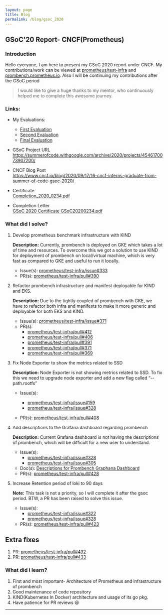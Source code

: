 ```yaml
---
layout: page
title: Blog
permalink: /blog/gsoc_2020
---
```

	
## GSoC'20 Report- CNCF(Prometheus)

### Introduction
Hello everyone, I am here to present my GSoC 2020 report under CNCF. My contributions/work can be viewed at  <a href="https://github.com/prometheus/test-infra">prometheus/test-infra</a> and <a href="https://prombench.prometheus.io">prombench.prometheus.io</a>. Also I will be continuing my contributions after the GSoC period
	
> I would like to give a huge thanks to my mentor, who continuously helped me to complete this awesome journey. 

### Links:
* My Evaluations: 
   - <a href="/evaluations/eval1.png">First Evaluation</a>
   - <a href="/evaluations/eval2.png">Second Evaluation</a>
   - <a href="/evaluations/eval3.png">Final Evaluation</a>
   
* GSoC Project URL <br/>
  <a href="https://summerofcode.withgoogle.com/archive/2020/projects/4546170073907200/">https://summerofcode.withgoogle.com/archive/2020/projects/4546170073907200/</a>

* CNCF Blog Post <br/>
  <a href="https://www.cncf.io/blog/2020/09/17/16-cncf-interns-graduate-from-summer-of-code-gsoc-2020">https://www.cncf.io/blog/2020/09/17/16-cncf-interns-graduate-from-summer-of-code-gsoc-2020/</a>

* Certificate <br/>
  <a href="/evaluations/Completion_2020_0234.pdf">Completion_2020_0234.pdf</a>

* Completion Letter <br/>
   <a href="/evaluations/GSoC 2020 Certificate GSoC20200234.pdf">GSoC 2020 Certificate GSoC20200234.pdf</a>
 
### What did I solve?
  1. Develop prometheus benchmark infrastructure with KIND 
  
	 <b>Description:</b> Currently, prombench is deployed on GKE which takes a lot of time and resources. To overcome this we got a solution to use KIND for deployment of prombench on local/virtual machine, which is very fast as compared to GKE and useful to run it locally.
	    * Issue(s): <a href="https://github.com/prometheus/test-infra/issues/333" target="_blank">prometheus/test-infra/issue#333</a> 
        * PR(s): <a href="https://github.com/prometheus/test-infra/pull/390" target="_blank">prometheus/test-infra/pull#390</a>

  2. Refactor prombench infrastructure and manifest deployable for KIND and EKS.
        
     <b>Description:</b> Due to the tightly coupled of prombench with GKE, we have to refactor both infra and manifests to make it more generic and deployable for both EKS and KIND.
	    * Issue(s): <a href="https://github.com/prometheus/test-infra/issues/371" target="_blank">prometheus/test-infra/issue#371</a>
	    * PR(s): 
	      * <a href="https://github.com/prometheus/test-infra/pull/412" target="_blank">prometheus/test-infra/pull#412</a>
	      * <a href="https://github.com/prometheus/test-infra/pull/406" target="_blank">prometheus/test-infra/pull#406</a>
	      * <a href="https://github.com/prometheus/test-infra/pull/391" target="_blank">prometheus/test-infra/pull#391</a>
	      * <a href="https://github.com/prometheus/test-infra/pull/372" target="_blank">prometheus/test-infra/pull#371</a>
	      * <a href="https://github.com/prometheus/test-infra/pull/369" target="_blank">prometheus/test-infra/pull#369</a>
	

  3. Fix Node Exporter to show the metrics related to SSD
  
     <b>Description:</b> Node Exporter is not showing metrics related to SSD. To fix this we need to upgrade node exporter and add a new flag called “--path.rootfs”
     * Issue(s): 
        * <a href="https://github.com/prometheus/test-infra/issues/159" target="_blank">prometheus/test-infra/issue#159</a>
        * <a href="https://github.com/prometheus/test-infra/issues/328" target="_blank">prometheus/test-infra/issue#328</a>

	 * PR(s): <a href="https://github.com/prometheus/test-infra/pull/408" target="_blank">prometheus/test-infra/pull#408</a>

  4. Add descriptions to the Grafana dashboard regarding prombench
  
	 <b>Description:</b> Current Grafana dashboard is not having the descriptions of prombench, which will be difficult for a new user to understand. 
	 * Issue(s): 
	    * <a href="https://github.com/prometheus/test-infra/issues/328" target="_blank">prometheus/test-infra/issue#328</a>
	    * <a href="https://github.com/prometheus/test-infra/issues/305" target="_blank">prometheus/test-infra/issue#305</a>
	 * Doc(s): <a href="https://docs.google.com/document/d/1FKLUkCcaTgC72Dh-Kz66228PykCwG4zy2Tw7zD_491k">Descriptions for Prombench Graphana Dashboard</a>
	 * PR(s): <a href="https://github.com/prometheus/test-infra/pull/428" target="_blank">prometheus/test-infra/pull#428</a>
	
  5. Increase Retention period of loki to 90 days

     <b>Note:</b> This task is not a priority, so I will complete it after the gsoc period. BTW, a PR has been raised to solve this issue. 
     * Issue(s): 
        * <a href="https://github.com/prometheus/test-infra/issues/322" target="_blank">prometheus/test-infra/issue#322</a>
        * <a href="https://github.com/prometheus/test-infra/issues/328" target="_blank">prometheus/test-infra/issue#328</a>
     * PR(s): <a href="https://github.com/prometheus/test-infra/pull/423" target="_blank">prometheus/test-infra/pull#423</a>

## Extra fixes
1. PR: <a href="https://github.com/prometheus/test-infra/pull/432">prometheus/test-infra/pull#432</a>
2. PR: <a href="https://github.com/prometheus/test-infra/pull/433">prometheus/test-infra/pull#433</a>

### What did I learn?
1. First and most important- Architecture of Prometheus and infrastructure of prombench
2. Good maintenance of code repository
3. KIND(Kubernetes In Docker) architecture and usage of its go pkg.
4. Have patience for PR reviews :smiley:

---